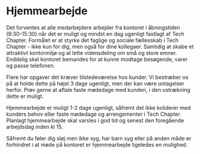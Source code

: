 # Hjemmearbejde

Det forventes at alle medarbejdere arbejder fra kontoret i åbningstiden (9:30-15:30) når det er muligt og mindst en dag ugenligt fastlagt af Tech Chapter. Formålet er at styrke det faglige og sociale fællesskab i Tech Chapter - ikke kun for dig, men også for dine kollegaer. Samtidig at skabe et attraktivt kontormiljø og at lette vidensdeling om små og store emner. Enddelig skal kontoret bemandes for at kunne modtage besøgende, varer og passe telefonen.

Flere har opgaver det kræver tilstedeværelse hos kunder. Vi bestræber os på at holde dette på højst 3 dage ugenligt, men der kan være untagelser herfor. Prøv gerne at aftale faste mødedage med kunden, i den ustrækning dette er muligt.

Hjemmearbejde er muligt 1-2 dage ugenligt, såfremt det ikke koliderer med kunders behov eller faste mødedage og arrengementer i Tech Chapter. Planlagt hjemmearbejde skal varsles i god tid og senest den foregående arbejdsdag inden kl 15. 

Såfremt du føler dig sløj men ikke syg, har barn syg eller på anden måde er forhindret i at møde på kontoret er hjemmearbejde ligeledes en mulighed.
